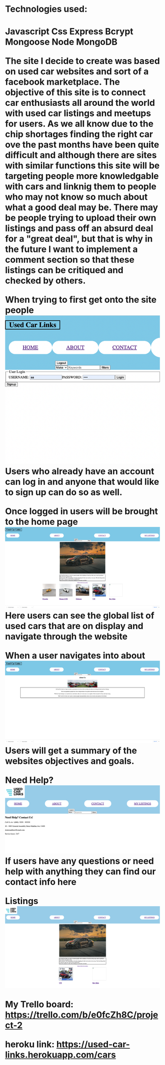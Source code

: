 <h1>Technologies used:<h1>
Javascript
Css
Express
Bcrypt
Mongoose
Node
MongoDB

The site I decide to create was based on used car websites and sort of a facebook marketplace. The objective of this site is to connect car enthusiasts all around the world with used car listings and meetups for users. As we all know due to the chip shortages finding the right car ove the past months have been quite difficult and although there are sites with similar functions this site will be targeting people more knowledgable with cars and linknig them to people who may not know so much about what a good deal may be. There may be people trying to upload their own listings and pass off an absurd deal for a "great deal", but that is why in the future I want to implement a comment section so that these listings can be critiqued and checked by others. 

When trying to first get onto the site people
![](public/images/Login.png)
Users who already have an account can log in and anyone that would like to sign up can do so as well.


Once logged in users will be brought to the home page
![](public/images/home.png)
Here users can see the global list of used cars that are on display and navigate through the website


When a user navigates into about
![](public/images/about.png)
Users will get a summary of the websites objectives and goals. 

Need Help?
![](public/images/contact.png)
If users have any questions or need help with anything they can find our contact info here

Listings
![](public/images/listing.png)



My Trello board:
https://trello.com/b/e0fcZh8C/project-2

heroku link:
https://used-car-links.herokuapp.com/cars
